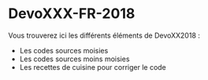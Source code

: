 # DevoXXX-FR-2018

Vous trouverez ici les différents éléments de DevoXX2018 : 

- Les codes sources moisies
- Les codes sources moins moisies
- Les recettes de cuisine pour corriger le code

